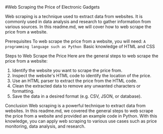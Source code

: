 #Web Scraping the Price of Electronic Gadgets

Web scraping is a technique used to extract data from websites. It is commonly used in data analysis and research to gather information from various sources. In this readme.md, we will cover how to web scrape the price from a website.

Prerequisites
To web scrape the price from a website, you will need:
  `A programming language such as Python
  `Basic knowledge of HTML and CSS
  
Steps to Web Scrape the Price
Here are the general steps to web scrape the price from a website:
  1. Identify the website you want to scrape the price from.
  2. Inspect the website's HTML code to identify the location of the price.
  3. Use an HTML parser to extract the price from the HTML code.
  4. Clean the extracted data to remove any unwanted characters or formatting.
  5. Save the data in a desired format (e.g. CSV, JSON, or database).
  
 Conclusion
Web scraping is a powerful technique to extract data from websites.
In this readme.md, we covered the general steps to web scrape the price from a website and provided an example code in Python.
With this knowledge, you can apply web scraping to various use cases such as price monitoring, data analysis, and research.
